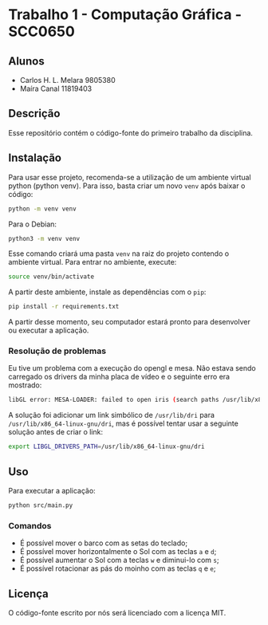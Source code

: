 # Trabalho 1 - Computação Gráfica - SCC0650

## Alunos
- Carlos H. L. Melara  9805380
- Maíra Canal         11819403

## Descrição
Esse repositório contém o código-fonte do primeiro trabalho da disciplina.

## Instalação
Para usar esse projeto, recomenda-se a utilização de um ambiente virtual python (python venv). Para isso, basta criar um novo `venv` após baixar o código:

```bash
python -m venv venv
```

Para o Debian:

```bash
python3 -m venv venv
```

Esse comando criará uma pasta `venv` na raiz do projeto contendo o ambiente virtual. Para entrar no ambiente, execute:

```bash
source venv/bin/activate
```

A partir deste ambiente, instale as dependências com o `pip`:

```bash
pip install -r requirements.txt
```

A partir desse momento, seu computador estará pronto para desenvolver ou executar a aplicação.

### Resolução de problemas
Eu tive um problema com a execução do opengl e mesa. Não estava sendo carregado os drivers da minha placa de vídeo e o seguinte erro era mostrado:

```bash
libGL error: MESA-LOADER: failed to open iris (search paths /usr/lib/x86_64-linux-gnu/dri:\$${ORIGIN}/dri:/usr/lib/dri)
```

A solução foi adicionar um link simbólico de `/usr/lib/dri` para `/usr/lib/x86_64-linux-gnu/dri`, mas é possível tentar usar a seguinte solução antes de criar o link:

```bash
export LIBGL_DRIVERS_PATH=/usr/lib/x86_64-linux-gnu/dri
```

## Uso
Para executar a aplicação:

```bash
python src/main.py
```

### Comandos
- É possível mover o barco com as setas do teclado;
- É possível mover horizontalmente o Sol com as teclas `a` e `d`;
- É possível aumentar o Sol com a teclas `w` e diminui-lo com `s`;
- É possível rotacionar as pás do moinho com as teclas `q` e `e`;

## Licença
O código-fonte escrito por nós será licenciado com a licença MIT.
